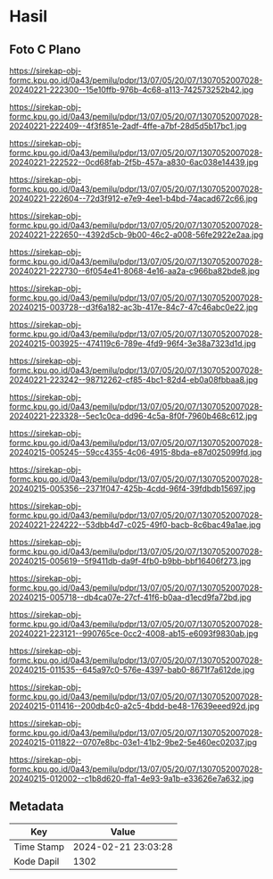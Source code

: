 # Hasil

## Foto C Plano

https://sirekap-obj-formc.kpu.go.id/0a43/pemilu/pdpr/13/07/05/20/07/1307052007028-20240221-222300--15e10ffb-976b-4c68-a113-742573252b42.jpg

https://sirekap-obj-formc.kpu.go.id/0a43/pemilu/pdpr/13/07/05/20/07/1307052007028-20240221-222409--4f3f851e-2adf-4ffe-a7bf-28d5d5b17bc1.jpg

https://sirekap-obj-formc.kpu.go.id/0a43/pemilu/pdpr/13/07/05/20/07/1307052007028-20240221-222522--0cd68fab-2f5b-457a-a830-6ac038e14439.jpg

https://sirekap-obj-formc.kpu.go.id/0a43/pemilu/pdpr/13/07/05/20/07/1307052007028-20240221-222604--72d3f912-e7e9-4ee1-b4bd-74acad672c66.jpg

https://sirekap-obj-formc.kpu.go.id/0a43/pemilu/pdpr/13/07/05/20/07/1307052007028-20240221-222650--4392d5cb-9b00-46c2-a008-56fe2922e2aa.jpg

https://sirekap-obj-formc.kpu.go.id/0a43/pemilu/pdpr/13/07/05/20/07/1307052007028-20240221-222730--6f054e41-8068-4e16-aa2a-c966ba82bde8.jpg

https://sirekap-obj-formc.kpu.go.id/0a43/pemilu/pdpr/13/07/05/20/07/1307052007028-20240215-003728--d3f6a182-ac3b-417e-84c7-47c46abc0e22.jpg

https://sirekap-obj-formc.kpu.go.id/0a43/pemilu/pdpr/13/07/05/20/07/1307052007028-20240215-003925--474119c6-789e-4fd9-96f4-3e38a7323d1d.jpg

https://sirekap-obj-formc.kpu.go.id/0a43/pemilu/pdpr/13/07/05/20/07/1307052007028-20240221-223242--98712262-cf85-4bc1-82d4-eb0a08fbbaa8.jpg

https://sirekap-obj-formc.kpu.go.id/0a43/pemilu/pdpr/13/07/05/20/07/1307052007028-20240221-223328--5ec1c0ca-dd96-4c5a-8f0f-7960b468c612.jpg

https://sirekap-obj-formc.kpu.go.id/0a43/pemilu/pdpr/13/07/05/20/07/1307052007028-20240215-005245--59cc4355-4c06-4915-8bda-e87d025099fd.jpg

https://sirekap-obj-formc.kpu.go.id/0a43/pemilu/pdpr/13/07/05/20/07/1307052007028-20240215-005356--2371f047-425b-4cdd-96f4-39fdbdb15697.jpg

https://sirekap-obj-formc.kpu.go.id/0a43/pemilu/pdpr/13/07/05/20/07/1307052007028-20240221-224222--53dbb4d7-c025-49f0-bacb-8c6bac49a1ae.jpg

https://sirekap-obj-formc.kpu.go.id/0a43/pemilu/pdpr/13/07/05/20/07/1307052007028-20240215-005619--5f9411db-da9f-4fb0-b9bb-bbf16406f273.jpg

https://sirekap-obj-formc.kpu.go.id/0a43/pemilu/pdpr/13/07/05/20/07/1307052007028-20240215-005718--db4ca07e-27cf-41f6-b0aa-d1ecd9fa72bd.jpg

https://sirekap-obj-formc.kpu.go.id/0a43/pemilu/pdpr/13/07/05/20/07/1307052007028-20240221-223121--990765ce-0cc2-4008-ab15-e6093f9830ab.jpg

https://sirekap-obj-formc.kpu.go.id/0a43/pemilu/pdpr/13/07/05/20/07/1307052007028-20240215-011535--645a97c0-576e-4397-bab0-8671f7a612de.jpg

https://sirekap-obj-formc.kpu.go.id/0a43/pemilu/pdpr/13/07/05/20/07/1307052007028-20240215-011416--200db4c0-a2c5-4bdd-be48-17639eeed92d.jpg

https://sirekap-obj-formc.kpu.go.id/0a43/pemilu/pdpr/13/07/05/20/07/1307052007028-20240215-011822--0707e8bc-03e1-41b2-9be2-5e460ec02037.jpg

https://sirekap-obj-formc.kpu.go.id/0a43/pemilu/pdpr/13/07/05/20/07/1307052007028-20240215-012002--c1b8d620-ffa1-4e93-9a1b-e33626e7a632.jpg


## Metadata

| Key        | Value               |
| ---------- | ------------------- |
| Time Stamp | 2024-02-21 23:03:28 |
| Kode Dapil | 1302                |



